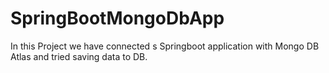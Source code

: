 # SpringBootMongoDbApp
 In this Project we have connected s Springboot application with Mongo DB Atlas and tried saving data to DB.

